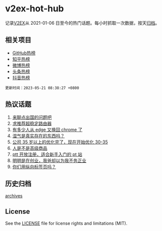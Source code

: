 # v2ex-hot-hub

 记录[V2EX](https://www.v2ex.com/)从 2021-01-06 日至今的热门话题。每小时抓取一次数据，按天[归档](archives)。
 
 ## 相关项目

- [GitHub热榜](https://github.com/snaildev/github-hot-hub)
- [知乎热榜](https://github.com/snaildev/zhihu-hot-hub)
- [微博热榜](https://github.com/snaildev/weibo-hot-hub)
- [头条热榜](https://github.com/snaildev/toutiao-hot-hub)
- [抖音热榜](https://github.com/snaildev/douyin-hot-hub)


 `更新时间：2023-05-21 08:38:27 +0800`

## 热议话题

1. [来聊点出国的问题吧](https://www.v2ex.com/t/941463)
1. [求推荐超稳定路由器](https://www.v2ex.com/t/941489)
1. [有多少人从 edge 又换回 chrome 了](https://www.v2ex.com/t/941504)
1. [湿气是真实存在的东西吗？](https://www.v2ex.com/t/941543)
1. [公司 35 岁以上的优化完了，现在开始优化 30-35](https://www.v2ex.com/t/941475)
1. [人是不是高级商品](https://www.v2ex.com/t/941524)
1. [ptt 开放注册，适合新手入门的 pt 站](https://www.v2ex.com/t/941465)
1. [明明是在创业，我爸却以为我不务正业](https://www.v2ex.com/t/941572)
1. [你们用纵向标签页吗？](https://www.v2ex.com/t/941476)

## 历史归档

[archives](archives)

## License

See the [LICENSE](LICENSE) file for license rights and limitations (MIT).
